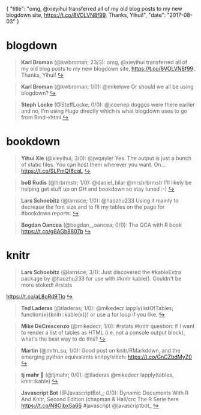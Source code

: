 {
  "title": "omg, @xieyihui transferred all of my old blog posts to my new blogdown site, https://t.co/8VOLVN8f99. Thanks, Yihui!",
  "date": "2017-08-03"
}

# blogdown

> **Karl Broman** (@kwbroman; 23/3): omg, @xieyihui transferred all of my old blog posts to my new blogdown site, https://t.co/8VOLVN8f99. Thanks, Yihui!  [&#8618;](https://twitter.com/xieyihui/status/892978024811024385)

<!-- -->


> **Karl Broman** (@kwbroman; 1/0): @mikelove Or should we all be using blogdown?  [&#8618;](https://twitter.com/xieyihui/status/892928531495354373)

<!-- -->


> **Steph Locke** (@SteffLocke; 0/0): @jcoenep doggos were there earlier and no, I'm using Hugo directly which is what blogdown uses to go from Rmd-&gt;html  [&#8618;](https://twitter.com/xieyihui/status/893173507726737408)

<!-- -->


# bookdown

> **Yihui Xie** (@xieyihui; 3/0): @jwgayler Yes. The output is just a bunch of static files. You can host them wherever you want. On… https://t.co/SLPmQf6cqL  [&#8618;](https://twitter.com/xieyihui/status/892995719480705024)

<!-- -->


> **boB Rudis** (@hrbrmstr; 1/0): @daniel_bilar @mrshrbrmstr I'll likely be helping get stuff up on GH and bookdown so stay tuned :-)  [&#8618;](https://twitter.com/xieyihui/status/893158726051524608)

<!-- -->


> **Lars Schoebitz** (@larnsce; 1/0): @haozhu233 Using it mainly to decrease the font size and to fit my tables on the page for #bookdown reports.  [&#8618;](https://twitter.com/xieyihui/status/893138823089188864)

<!-- -->


> **Bogdan Oancea** (@bogdan__oancea; 0/0): The QCA with R book https://t.co/g8AGb8807b  [&#8618;](https://twitter.com/xieyihui/status/893110387201257473)

<!-- -->


# knitr

> **Lars Schoebitz** (@larnsce; 3/1): Just discovered the #kableExtra package by @haozhu233 for use with #knitr kable(). Couldn't be more stoked! #rstats
>
https://t.co/aL8oRd9Tlo  [&#8618;](https://twitter.com/xieyihui/status/893124190219456513)

<!-- -->


> **Ted Laderas** (@tladeras; 1/0): @mikedecr lapply(listOfTables, function(x){knitr::kable(x)}) or use a for loop if you like.  [&#8618;](https://twitter.com/xieyihui/status/893179810142466050)

<!-- -->


> **Mike DeCrescenzo** (@mikedecr; 1/0): #rstats #knitr question: if I want to render a list of tables as HTML (i.e. not a console output block), what's the best way to do this?  [&#8618;](https://twitter.com/xieyihui/status/893171933226967040)

<!-- -->


> **Martin** (@mrtn_su; 1/0): Good post on knitr/RMarkdown, and the emerging python equivalents knitpy/stitch: https://t.co/GnCZbdMyZ0  [&#8618;](https://twitter.com/xieyihui/status/893054913315573760)

<!-- -->


> **tj mahr 🦆** (@tjmahr; 0/0): @tladeras @mikedecr lapply(tables, knitr::kable)  [&#8618;](https://twitter.com/xieyihui/status/893186024356052994)

<!-- -->


> **Javascript Bot** (@JavascriptBot_; 0/0): Dynamic Documents With R And Knitr, Second Edition (chapman &amp; Hall/crc The R Serie here  https://t.co/N8OjbxSa6S #javascript @javascriptbot_  [&#8618;](https://twitter.com/xieyihui/status/893051115742343169)

<!-- -->


